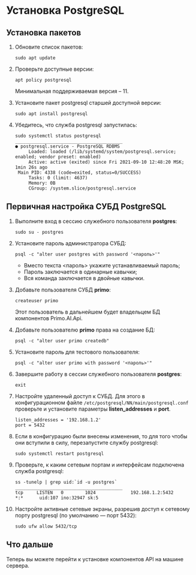 # Установка PostgreSQL 

## Установка пакетов

1.	Обновите список пакетов:
    ```
    sudo apt update
    ```
1.	Проверьте доступные версии:
    ```
    apt policy postgresql
    ```
    Минимальная поддерживаемая версия – 11.

1.	Установите пакет postgresql старшей доступной версии:
    ```
    sudo apt install postgresql
    ```
1.	Убедитесь, что служба postgresql запустилась:
    ```
    sudo systemctl status postgresql
    ________________________________________
    ● postgresql.service - PostgreSQL RDBMS
         Loaded: loaded (/lib/systemd/system/postgresql.service; enabled; vendor preset: enabled)
         Active: active (exited) since Fri 2021-09-10 12:48:20 MSK; 1min 26s ago
     Main PID: 4338 (code=exited, status=0/SUCCESS)
         Tasks: 0 (limit: 4637)
         Memory: 0B
         CGroup: /system.slice/postgresql.service
	```
## Первичная настройка СУБД PostgreSQL 

1.	Выполните вход в сессию служебного пользователя **postgres**:
    ```
    sudo su - postgres
    ```
1.	Установите пароль администратора СУБД:
    ```
    psql -c "alter user postgres with password '<пароль>'"
    ```
    *	Вместо текста \<пароль\> укажите устанавливаемый пароль;
    *	Пароль заключается в одинарные кавычки;
    *	Вся команда заключается в двойные кавычки.
1.	Добавьте пользователя СУБД **primo**:
    ```
    createuser primo
    ```
    Этот пользователь в дальнейшем будет владельцем БД компонентов Primo.AI.Api.

1.	Добавьте пользователю **primo** права на создание БД:
    ```
    psql -c "alter user primo createdb"
    ```
1.	Установите пароль для тестового пользователя:
    ```
    psql -c "alter user primo with password '<пароль>'"
    ```
1.	Завершите работу в сессии служебного пользователя **postgres**:
    ```
    exit
    ```
1.	Наcтройте удаленный доступ к СУБД. Для этого в конфигурационном файле `/etc/postgresql/NN/main/postgresql.conf` проверьте и установите параметры **listen_addresses** и **port**. 
    ```
    listen_addresses = '192.168.1.2'
    port = 5432
    ```
1.	Если в конфигурацию были внесены изменения, то для того чтобы они вступили в силу, перезапустите службу postgresql:
    ```
    sudo systemctl restart postgresql
    ```
1.	Проверьте, к каким сетевым портам и интерфейсам подключена служба postgresql:
    ```
    ss -tunelp | grep uid:`id -u postgres`
    ________________________________________
    tcp     LISTEN   0        1024             192.168.1.2:5432          *:*      uid:107 ino:32947 sk:5
    ```
1.	Настройте активные сетевые экраны, разрешив доступ к сетевому порту postgresql (по умолчанию — порт 5432):
    ```
    sudo ufw allow 5432/tcp
    ```


## Что дальше

Теперь вы можете перейти к установке компонентов API на машине сервера.
